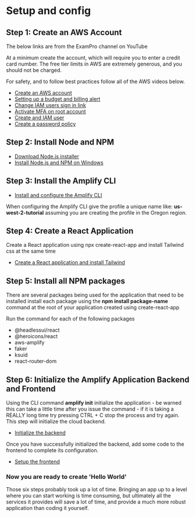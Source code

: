 # Setup and config

## Step 1: Create an AWS Account
The below links are from the ExamPro channel on YouTube

At a minimum create the account, which will require you to enter a credit card number. The free tier limits in AWS are extremely generous, and you should not be charged.

For safety, and to follow best practices follow all of the AWS videos below.

- [Create an AWS account](https://www.youtube.com/watch?v=sNByVUDvGTw&list=PLBfufR7vyJJ4fOplWPOtYqRyQ6YPMsBsF&index=13)
- [Setting up a budget and billing alert](https://www.youtube.com/watch?v=vUTiJTj4mCg&list=PLBfufR7vyJJ4fOplWPOtYqRyQ6YPMsBsF&index=14)
- [Change IAM users sign in link](https://www.youtube.com/watch?v=UY5YoIGHzfE&list=PLBfufR7vyJJ4fOplWPOtYqRyQ6YPMsBsF&index=15)
- [Activate MFA on root account](https://www.youtube.com/watch?v=0NxVIyA0KYw&list=PLBfufR7vyJJ4fOplWPOtYqRyQ6YPMsBsF&index=16)
- [Create and IAM user](https://www.youtube.com/watch?v=ce9z72cw6J8&list=PLBfufR7vyJJ4fOplWPOtYqRyQ6YPMsBsF&index=17)
- [Create a password policy](https://www.youtube.com/watch?v=B3hyqtJBlmU&list=PLBfufR7vyJJ4fOplWPOtYqRyQ6YPMsBsF&index=18)

## Step 2: Install Node and NPM
- [Download Node.js installer](https://nodejs.org/en/download/)
- [Install Node.js and NPM on Windows](https://phoenixnap.com/kb/install-node-js-npm-on-windows)

## Step 3: Install the Amplify CLI
- [Install and configure the Amplify CLI](https://docs.amplify.aws/start/getting-started/installation/q/integration/js/#install-and-configure-the-amplify-cli)

When configuring the Amplify CLI give the profile a unique name like: **us-west-2-tutorial** assuming you are creating the profile in the Oregon region.

## Step 4: Create a React Application
Create a React application using npx create-react-app and install Tailwind css at the same time

- [Create a React application and install Tailwind](https://tailwindcss.com/docs/guides/create-react-app)

## Step 5: Install all NPM packages
There are several packages being used for the application that need to be installed install each package using the **npm install package-name** command at the root of your application created using create-react-app

Run the command for each of the following packages
- @headlessui/react
- @heroicons/react
- aws-amplify
- faker
- ksuid
- react-router-dom

## Step 6: Initialize the Amplify Application Backend and Frontend
Using the CLI command **amplify init** initialize the application - be warned this can take a little time after you issue the command - if it is taking a REALLY long time try pressing CTRL + C stop the process and try again. This step will initialize the cloud backend.

- [Initialize the backend](https://docs.amplify.aws/start/getting-started/setup/q/integration/react/#initialize-a-new-backend)

Once you have successfully initialized the backend, add some code to the frontend to complete its configuration.

- [Setup the frontend](https://docs.amplify.aws/start/getting-started/setup/q/integration/react/#set-up-frontend)

### Now you are ready to create 'Hello World'
Those six steps probably took up a lot of time. Bringing an app up to a level where you can start working is time consuming, but ultimately all the services it provides will save a lot of time, and provide a much more robust application than coding it yourself.

